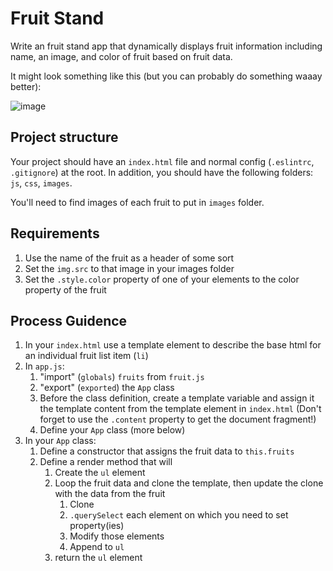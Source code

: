 # Fruit Stand

Write an fruit stand app that dynamically displays fruit information including name, an image, 
and color of fruit based on fruit data.

It might look something like this (but you can probably do something waaay better):

![image](https://user-images.githubusercontent.com/478864/39771385-75865a74-529e-11e8-9fcc-4b81208195d8.png)

## Project structure

Your project should have an `index.html` file and normal config (`.eslintrc`, `.gitignore`) at the root. 
In addition, you should have the following folders: `js`, `css`, `images`.

You'll need to find images of each fruit to put in `images` folder.

## Requirements

1. Use the name of the fruit as a header of some sort
1. Set the `img.src` to that image in your images folder
1. Set the `.style.color` property of one of your elements to the color property of the fruit

## Process Guidence

1. In your `index.html` use a template element to describe the base html for an individual fruit list item (`li`)
1. In `app.js`:
    1. "import" (`globals`) `fruits` from `fruit.js`
    1. "export" (`exported`) the `App` class
    1. Before the class definition, create a template variable and assign it the template content from the 
    template element in `index.html` (Don't forget to use the `.content` property to get the document fragment!)
    1. Define your `App` class (more below)
1. In your `App` class:
    1. Define a constructor that assigns the fruit data to `this.fruits`
    1. Define a render method that will
        1. Create the `ul` element
        1. Loop the fruit data and clone the template, then update the clone with the data from the fruit
            1. Clone
            1. `.querySelect` each element on which you need to set property(ies)
            1. Modify those elements
            1. Append to `ul`
        1. return the `ul` element
